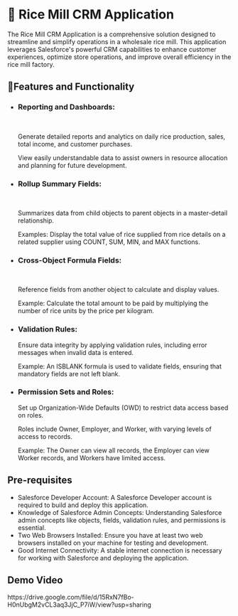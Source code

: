 # 📖 Rice Mill CRM Application
<p>The Rice Mill CRM Application is a comprehensive solution designed to streamline and simplify operations in a wholesale rice mill. This application leverages Salesforce's powerful CRM capabilities to enhance customer experiences, optimize store operations, and improve overall efficiency in the rice mill factory.</p>
<h2>📓Features and Functionality</h2>
<ul>
  <li><h3>Reporting and Dashboards:</h3></li><br>
         <p>Generate detailed reports and analytics on daily rice production, sales, total income, and customer purchases.</p>
         <p>View easily understandable data to assist owners in resource allocation and planning for future development.</p>
  <li><h3>Rollup Summary Fields:</h3></li><br>
         <p>Summarizes data from child objects to parent objects in a master-detail relationship.</p>
         <p>Examples: Display the total value of rice supplied from rice details on a related supplier using COUNT, SUM, MIN, and MAX functions.</p>
  <li><h3>Cross-Object Formula Fields:</h3></li><br>
         <p>Reference fields from another object to calculate and display values.</p>
         <p>Example: Calculate the total amount to be paid by multiplying the number of rice units by the price per kilogram.</p>
  <li><h3>Validation Rules:</h3></li>
          <p>Ensure data integrity by applying validation rules, including error messages when invalid data is entered.</p>
          <p>Example: An ISBLANK formula is used to validate fields, ensuring that mandatory fields are not left blank.</p>
  <li><h3>Permission Sets and Roles:</h3></li>
          <p>Set up Organization-Wide Defaults (OWD) to restrict data access based on roles.
          <p>Roles include Owner, Employer, and Worker, with varying levels of access to records.
           <p>Example: The Owner can view all records, the Employer can view Worker records, and Workers have limited access.</p>
</ul>
<h2>Pre-requisites</h2>
<ul>
  <li>Salesforce Developer Account: A Salesforce Developer account is required to build and deploy this application.</li>
  <li>Knowledge of Salesforce Admin Concepts: Understanding Salesforce admin concepts like objects, fields, validation rules, and permissions is essential.</li>
  <li>Two Web Browsers Installed: Ensure you have at least two web browsers installed on your machine for testing and development.</li>
  <li>Good Internet Connectivity: A stable internet connection is necessary for working with Salesforce and deploying the application.</li>
</ul>
<h2>Demo Video</h2>
https://drive.google.com/file/d/15RxN7fBo-H0nUbgM2vCL3aq3JjC_P7iW/view?usp=sharing

